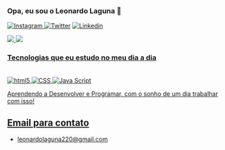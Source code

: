 



### Opa, eu sou o Leonardo Laguna 🐺

[![Instagram ](https://img.shields.io/badge/Instagram-E4405F?style=for-the-badge&logo=instagram&logoColor=white) ](https://www.instagram.com/leolagunaa.7/)
[![Twitter ](https://img.shields.io/badge/Twitter-1DA1F2?style=for-the-badge&logo=twitter&logoColor=white)](https://twitter.com/LagunaaLeonardo)
[![Linkedin](https://img.shields.io/badge/LinkedIn-0077B5?style=for-the-badge&logo=linkedin&logoColor=white)](https://www.linkedin.com/in/leonardo-laguna-1391a422b/)

<div>
<a href="https://beacons.ai/leonardolagunaa"/>
<img src="https://github-readme-stats.vercel.app/api?username=Leonardolagunaa&theme=midnight-purple&show_icons=true"/> 

<img src="https://github-readme-stats.vercel.app/api/top-langs/?username=Leonardolagunaa&theme=midnight-purple&show_icons=true%22/%3E"/>

</div>

### Tecnologias que eu estudo no meu dia a dia

<div style="display:inline_block"><br/>
<img align="center" alt="html5" src="https://img.shields.io/badge/HTML5-E34F26?style=for-the-badge&logo=html5&logoColor=white">
<img align="center" alt="CSS" src="https://img.shields.io/badge/CSS3-1572B6?style=for-the-badge&logo=css3&logoColor=white">
<img align="center" alt="Java Script" src="https://img.shields.io/badge/JavaScript-323330?style=for-the-badge&logo=javascript&logoColor=F7DF1E"

</br>
 

Aprendendo a Desenvolver e Programar, com o sonho de um dia trabalhar com isso!

## Email para contato

- [leonardolaguna220@gmail.com](https://www.google.com/url?sa=t&rct=j&q=&esrc=s&source=web&cd=&cad=rja&uact=8&ved=2ahUKEwjk1f6VlL_4AhV9CLkGHYFDAaYQFnoECAQQAQ&url=https%3A%2F%2Fwww.google.com%2Fgmail%2F&usg=AOvVaw3mZ_qbD_gQyp_sqkjrwStn)
